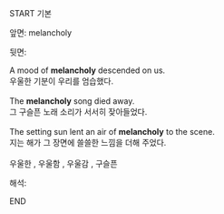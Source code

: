 START
기본

앞면:
melancholy


뒷면:
<div>A mood of <strong>melancholy</strong> descended on us. </div><div><div>우울한 기분이 우리를 엄습했다.</div></div><div><br></div><div><div>The <strong>melancholy</strong> song died away. </div><div><div>그 구슬픈 노래 소리가 서서히 잦아들었다.</div></div></div><div><br></div><div><div>The setting sun lent an air of <strong>melancholy</strong> to the scene. </div><div><div>지는 해가 그 장면에 쓸쓸한 느낌을 더해 주었다.</div></div></div><div><br></div>우울한 , 우울함 , 우울감 , 구슬픈 <br>


해석:

END